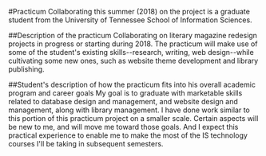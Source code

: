 #Practicum
Collaborating this summer (2018) on the project is a graduate student from the University of Tennessee School of Information Sciences. 

##Description of the practicum
Collaborating on literary magazine redesign projects in progress or starting during 2018. The practicum will make use of some of the student's existing skills--research, writing, web design--while cultivating some new ones, such as website theme development and library publishing. 

##Student's description of how the practicum fits into his overall academic program and career goals
My goal is to graduate with marketable skills related to database design and management, and website design and management, along with library management. I have done work similar to this portion of this practicum project on a smaller scale. Certain aspects will be new to me, and will move me toward those goals. And I expect this practical experience to enable me to make the most of the IS technology courses I'll be taking in subsequent semesters.